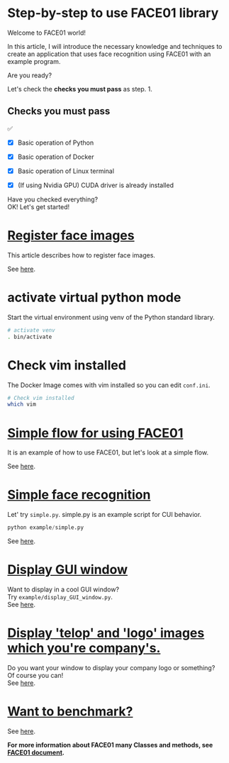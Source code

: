 # Step-by-step to use FACE01 library
Welcome to FACE01 world!

In this article, I will introduce the necessary knowledge and techniques to create an application that uses face recognition using FACE01 with an example program.

Are you ready?

Let's check the **checks you must pass** as step. 1.

## Checks you must pass
✅
- [x] Basic operation of Python
- [x] Basic operation of Docker
- [x] Basic operation of Linux terminal
- [x] (If using Nvidia GPU) CUDA driver is already installed


Have you checked everything?  
OK! Let's get started!


# [Register face images](register_faces.md)
This article describes how to register face images.

See [here](register_faces.md).


# activate virtual python mode
Start the virtual environment using venv of the Python standard library.

```bash
# activate venv
. bin/activate
```


# Check vim installed
The Docker Image comes with vim installed so you can edit `conf.ini`.

```bash
# Check vim installed
which vim
```


# [Simple flow for using FACE01](simple_flow.md)
It is an example of how to use FACE01, but let's look at a simple flow.

See [here](simple_flow.md).



# [Simple face recognition](simple.md)
Let' try `simple.py`.
simple.py is an example script for CUI behavior.

```python
python example/simple.py
```
See [here](simple.md).


# [Display GUI window](display_GUI_win.md)
Want to display in a cool GUI window?  
Try `example/display_GUI_window.py`.  
See [here](display_GUI_win.md).


# [Display 'telop' and 'logo' images which you're company's.](ch_telop.md)
Do you want your window to display your company logo or something?  
Of course you can!  
See [here](ch_telop.md).


# [Want to benchmark?](benchmark_CUI.md)
See [here](benchmark_CUI.md).


**For more information about FACE01 many Classes and methods, see [FACE01 document](https://ykesamaru.github.io/FACE01_SAMPLE/).**